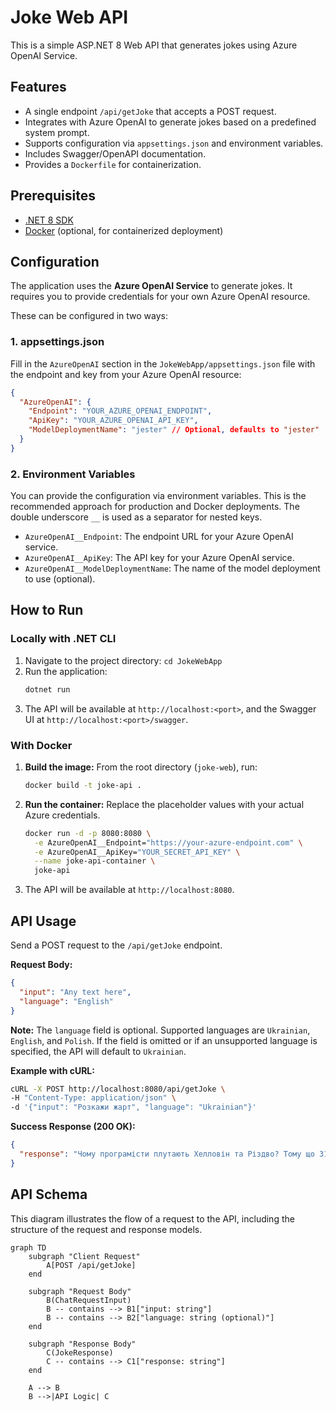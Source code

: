 # Joke Web API

This is a simple ASP.NET 8 Web API that generates jokes using Azure OpenAI Service.

## Features

- A single endpoint `/api/getJoke` that accepts a POST request.
- Integrates with Azure OpenAI to generate jokes based on a predefined system prompt.
- Supports configuration via `appsettings.json` and environment variables.
- Includes Swagger/OpenAPI documentation.
- Provides a `Dockerfile` for containerization.

## Prerequisites

- [.NET 8 SDK](https://dotnet.microsoft.com/download/dotnet/8.0)
- [Docker](https://www.docker.com/products/docker-desktop/) (optional, for containerized deployment)

## Configuration

The application uses the **Azure OpenAI Service** to generate jokes. It requires you to provide credentials for your own Azure OpenAI resource.

These can be configured in two ways:

### 1. appsettings.json

Fill in the `AzureOpenAI` section in the `JokeWebApp/appsettings.json` file with the endpoint and key from your Azure OpenAI resource:

```json
{
  "AzureOpenAI": {
    "Endpoint": "YOUR_AZURE_OPENAI_ENDPOINT",
    "ApiKey": "YOUR_AZURE_OPENAI_API_KEY",
    "ModelDeploymentName": "jester" // Optional, defaults to "jester"
  }
}
```

### 2. Environment Variables

You can provide the configuration via environment variables. This is the recommended approach for production and Docker deployments. The double underscore `__` is used as a separator for nested keys.

- `AzureOpenAI__Endpoint`: The endpoint URL for your Azure OpenAI service.
- `AzureOpenAI__ApiKey`: The API key for your Azure OpenAI service.
- `AzureOpenAI__ModelDeploymentName`: The name of the model deployment to use (optional).

## How to Run

### Locally with .NET CLI

1.  Navigate to the project directory: `cd JokeWebApp`
2.  Run the application:
    ```bash
    dotnet run
    ```
3.  The API will be available at `http://localhost:<port>`, and the Swagger UI at `http://localhost:<port>/swagger`.

### With Docker

1.  **Build the image:**
    From the root directory (`joke-web`), run:
    ```bash
    docker build -t joke-api .
    ```

2.  **Run the container:**
    Replace the placeholder values with your actual Azure credentials.
    ```bash
    docker run -d -p 8080:8080 \
      -e AzureOpenAI__Endpoint="https://your-azure-endpoint.com" \
      -e AzureOpenAI__ApiKey="YOUR_SECRET_API_KEY" \
      --name joke-api-container \
      joke-api
    ```
3.  The API will be available at `http://localhost:8080`.

## API Usage

Send a POST request to the `/api/getJoke` endpoint.

**Request Body:**

```json
{
  "input": "Any text here",
  "language": "English"
}
```

**Note:** The `language` field is optional. Supported languages are `Ukrainian`, `English`, and `Polish`. If the field is omitted or if an unsupported language is specified, the API will default to `Ukrainian`.

**Example with cURL:**

```bash
cURL -X POST http://localhost:8080/api/getJoke \
-H "Content-Type: application/json" \
-d '{"input": "Розкажи жарт", "language": "Ukrainian"}'
```

**Success Response (200 OK):**

```json
{
  "response": "Чому програмісти плутають Хелловін та Різдво? Тому що 31 OCT = 25 DEC."
}
```

## API Schema

This diagram illustrates the flow of a request to the API, including the structure of the request and response models.

```mermaid
graph TD
    subgraph "Client Request"
        A[POST /api/getJoke]
    end

    subgraph "Request Body"
        B(ChatRequestInput)
        B -- contains --> B1["input: string"]
        B -- contains --> B2["language: string (optional)"]
    end

    subgraph "Response Body"
        C(JokeResponse)
        C -- contains --> C1["response: string"]
    end

    A --> B
    B -->|API Logic| C
```
